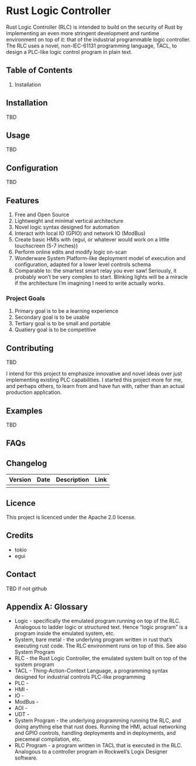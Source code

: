 # Rust Logic Controller

Rust Logic Controller (RLC) is intended to build on the security of Rust by implementing an even more stringent development and runtime environment on top of it: that of the industrial programmable logic controller. The RLC uses a novel, non-IEC-61131 programming language, TACL, to design a PLC-like logic control program in plain text.

## Table of Contents
1. Installation

## Installation
TBD

## Usage
TBD

## Configuration
TBD

## Features
1. Free and Open Source
2. Lightweight and minimal vertical architecture 
3. Novel logic syntax designed for automation
4. Interact with local IO (GPIO) and network IO (ModBus)
5. Create basic HMIs with {egui, or whatever would work on a little touchscreen (5-7 inches)}
6. Perform online edits and modify logic on-scan
7. Wonderware System Platform-like deployment model of execution and configuration, adapted for a lower level controls schema 
8. Comparable to: the smartest smart relay you ever saw! Seriously, it probably won’t be very complex to start. Blinking lights will be a miracle if the architecture I’m imagining I need to write actually works. 

### Project Goals
1. Primary goal is to be a learning experience
2. Secondary goal is to be usable 
3. Tertiary goal is to be small and portable
4. Quatiery goal is to be competitive

## Contributing
TBD

I intend for this project to emphasize innovative and novel ideas over just implementing existing PLC capabilities. I started this project more for me, and perhaps others, to learn from and have fun with, rather than an actual production application.

## Examples
TBD

## FAQs

## Changelog

| Version | Date | Description | Link |
| ------- | ---- | ----------- | ---- |
|         |      |             |      |

## Licence
This project is licenced under the Apache 2.0 license.

## Credits
- tokio
- egui

## Contact
TBD if not github

## Appendix A: Glossary
- Logic - specifically the emulated program running on top of the RLC. Analogous to ladder logic or structured text. Hence “logic program” is a program inside the emulated system, etc.
- System, bare metal - the underlying program written in rust that’s executing rust code. The RLC environment runs on top of this. See also System Program
- RLC - the Rust Logic Controller, the emulated system built on top of the system program
- TACL - Thing-Action-Context Language, a programming syntax designed for industrial controls PLC-like programming
- PLC - 
- HMI - 
- IO - 
- ModBus - 
- AOI - 
- UDT - 
- System Program - the underlying programming running the RLC, and doing anything else that rust does. Running the HMI, actual networking and GPIO controls, handling deployments and in deployments, and piecemeal compilation, etc.
- RLC Program - a program written in TACL that is executed in the RLC. Analogous to a controller program in Rockwell’s Logix Designer software.